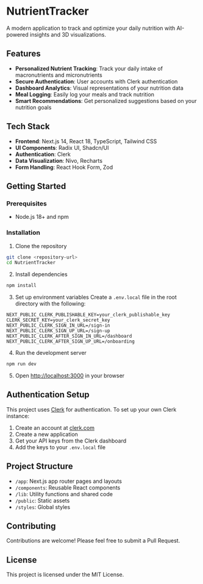# NutrientTracker

A modern application to track and optimize your daily nutrition with AI-powered insights and 3D visualizations.

## Features

- **Personalized Nutrient Tracking**: Track your daily intake of macronutrients and micronutrients
- **Secure Authentication**: User accounts with Clerk authentication
- **Dashboard Analytics**: Visual representations of your nutrition data
- **Meal Logging**: Easily log your meals and track nutrition
- **Smart Recommendations**: Get personalized suggestions based on your nutrition goals

## Tech Stack

- **Frontend**: Next.js 14, React 18, TypeScript, Tailwind CSS
- **UI Components**: Radix UI, Shadcn/UI
- **Authentication**: Clerk
- **Data Visualization**: Nivo, Recharts
- **Form Handling**: React Hook Form, Zod

## Getting Started

### Prerequisites

- Node.js 18+ and npm

### Installation

1. Clone the repository
```bash
git clone <repository-url>
cd NutrientTracker
```

2. Install dependencies
```bash
npm install
```

3. Set up environment variables
Create a `.env.local` file in the root directory with the following:
```
NEXT_PUBLIC_CLERK_PUBLISHABLE_KEY=your_clerk_publishable_key
CLERK_SECRET_KEY=your_clerk_secret_key
NEXT_PUBLIC_CLERK_SIGN_IN_URL=/sign-in
NEXT_PUBLIC_CLERK_SIGN_UP_URL=/sign-up
NEXT_PUBLIC_CLERK_AFTER_SIGN_IN_URL=/dashboard
NEXT_PUBLIC_CLERK_AFTER_SIGN_UP_URL=/onboarding
```

4. Run the development server
```bash
npm run dev
```

5. Open [http://localhost:3000](http://localhost:3000) in your browser

## Authentication Setup

This project uses [Clerk](https://clerk.com/) for authentication. To set up your own Clerk instance:

1. Create an account at [clerk.com](https://clerk.com/)
2. Create a new application
3. Get your API keys from the Clerk dashboard
4. Add the keys to your `.env.local` file

## Project Structure

- `/app`: Next.js app router pages and layouts
- `/components`: Reusable React components
- `/lib`: Utility functions and shared code
- `/public`: Static assets
- `/styles`: Global styles

## Contributing

Contributions are welcome! Please feel free to submit a Pull Request.

## License

This project is licensed under the MIT License. 